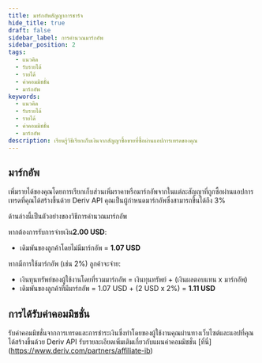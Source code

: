 ```yaml
---
title: มาร์กอัพสัญญาการชาร์จ
hide_title: true
draft: false
sidebar_label: การคำนวณมาร์กอัพ
sidebar_position: 2
tags:
  - แนวคิด
  - รับรายได้
  - รายได้
  - ค่าคอมมิชชั่น
  - มาร์กอัพ
keywords:
  - แนวคิด
  - รับรายได้
  - รายได้
  - ค่าคอมมิชชั่น
  - มาร์กอัพ
description: เรียนรู้วิธีเรียกเก็บเงินจากสัญญาซื้อขายที่ซื้อผ่านแอปการเทรดของคุณ
---
```


## มาร์กอัพ

เพิ่มรายได้ของคุณโดยการเรียกเก็บส่วนเพิ่มราคาหรือมาร์กอัพจากในแต่ละสัญญาที่ถูกซื้อผ่านแอปการเทรดที่คุณได้สร้างขึ้นด้วย Deriv API คุณเป็นผู้กำหนดมาร์กอัพซึ่งสามารถขึ้นได้ถึง 3%

ด้านล่างนี้เป็นตัวอย่างของวิธีการคำนวณมาร์กอัพ

หากต้องการรับการจ่ายเงิน**2.00 USD**:

- เดิมพันของลูกค้าโดยไม่มีมาร์กอัพ = **1.07 USD**

หากมีการใช้มาร์กอัพ (เช่น 2%) ลูกค้าจะจ่าย:

- เงินทุนทรัพย์ของผู้ใช้งานโดยที่รวมมาร์กอัพ = เงินทุนทรัพย์ + (เงินผลตอบแทน x มาร์กอัพ)
- เดิมพันของลูกค้าที่มีมาร์กอัพ = 1.07 USD + (2 USD x 2%) = **1.11 USD**

## การได้รับค่าคอมมิชชั่น

รับค่าคอมมิชชั่นจากการเทรดและการชำระเงินซึ่งทำโดยของผู้ใช้งานคุณผ่านทางเว็บไซต์และแอปที่คุณได้สร้างขึ้นด้วย Deriv API รับรายละเอียดเพิ่มเติมเกี่ยวกับแผนค่าคอมมิชชั่น [ที่นี่] (https://www.deriv.com/partners/affiliate-ib)
